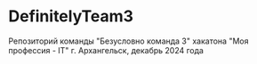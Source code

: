 # DefinitelyTeam3
Репозиторий команды "Безусловно команда 3" хакатона "Моя профессия - IT" г. Архангельск, декабрь 2024 года
